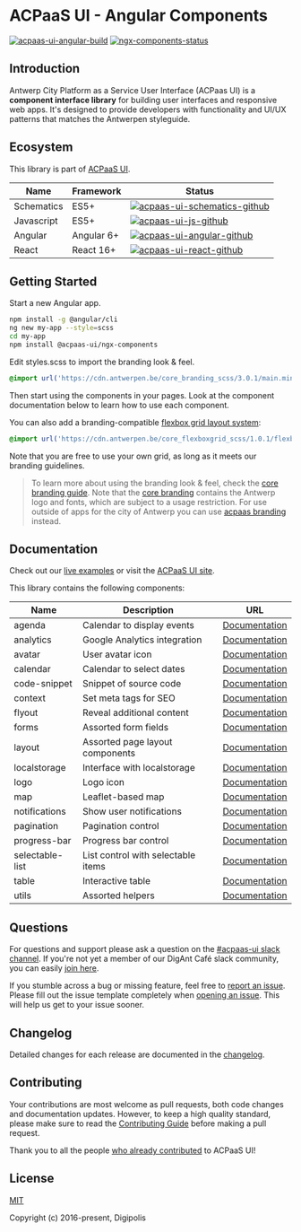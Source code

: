 # ACPaaS UI - Angular Components

[![acpaas-ui-angular-build]][acpaas-ui-angular-travis]
[![ngx-components-status]][ngx-components-package]

## Introduction

Antwerp City Platform as a Service User Interface (ACPaas UI) is a **component interface library** for building user interfaces and responsive web apps. It's designed to provide developers with functionality and UI/UX patterns that matches the Antwerpen styleguide.

## Ecosystem

This library is part of [ACPaaS UI][acpaas-ui].

| Name              | Framework  | Status  |
| ----------------- | ---------- | ------- |
| Schematics        | ES5+       | [![acpaas-ui-schematics-github]][acpaas-ui-schematics] |
| Javascript        | ES5+       | [![acpaas-ui-js-github]][acpaas-ui-js] |
| Angular           | Angular 6+ | [![acpaas-ui-angular-github]][acpaas-ui-angular] |
| React             | React 16+  | [![acpaas-ui-react-github]][acpaas-ui-react] |

## Getting Started

Start a new Angular app.

```sh
npm install -g @angular/cli
ng new my-app --style=scss
cd my-app
npm install @acpaas-ui/ngx-components
```

Edit styles.scss to import the branding look & feel.

```scss
@import url('https://cdn.antwerpen.be/core_branding_scss/3.0.1/main.min.css');
```

Then start using the components in your pages. Look at the component documentation below to learn how to use each component.

You can also add a branding-compatible [flexbox grid layout system][flexboxgrid]:

```scss
@import url('https://cdn.antwerpen.be/core_flexboxgrid_scss/1.0.1/flexboxgrid.min.css');
```

Note that you are free to use your own grid, as long as it meets our branding guidelines.

> To learn more about using the branding look & feel, check the [core branding guide][branding-core-guide]. Note that the [core branding][branding-core] contains the Antwerp logo and fonts, which are subject to a usage restriction. For use outside of apps for the city of Antwerp you can use [acpaas branding][branding-acpaas] instead.

## Documentation

Check out our [live examples][acpaas-ui-angular-styleguide] or visit the [ACPaaS UI site][acpaas-ui].

This library contains the following components:

| Name           | Description                              | URL                                                       |
| -------------- | ---------------------------------------- | --------------------------------------------------------- |
| agenda         | Calendar to display events               | [Documentation](./packages/agenda/lib/README.md)              |
| analytics      | Google Analytics integration             | [Documentation](./packages/analytics/lib/README.md)           |
| avatar         | User avatar icon                         | [Documentation](./packages/avatar/lib/README.md)              |
| calendar       | Calendar to select dates                 | [Documentation](./packages/calendar/lib/README.md)            |
| code-snippet   | Snippet of source code                   | [Documentation](./packages/code-snippet/lib/README.md)        |
| context        | Set meta tags for SEO                    | [Documentation](./packages/context/lib/README.md)             |
| flyout         | Reveal additional content                | [Documentation](./packages/flyout/lib/README.md)              |
| forms          | Assorted form fields                     | [Documentation](./packages/forms/lib/README.md)               |
| layout         | Assorted page layout components          | [Documentation](./packages/layout/lib/README.md)              |
| localstorage   | Interface with localstorage              | [Documentation](./packages/localstorage/lib/README.md)        |
| logo           | Logo icon                                | [Documentation](./packages/logo/lib/README.md)                |
| map            | Leaflet-based map                        | [Documentation](./packages/map/lib/README.md)                 |
| notifications  | Show user notifications                  | [Documentation](./packages/notifications/lib/README.md)       |
| pagination     | Pagination control                       | [Documentation](./packages/pagination/lib/README.md)          |
| progress-bar   | Progress bar control                     | [Documentation](./packages/progress-bar/lib/README.md)        |
| selectable-list| List control with selectable items       | [Documentation](./packages/selectable-list/lib/README.md)     |
| table          | Interactive table                        | [Documentation](./packages/table/lib/README.md)               |
| utils          | Assorted helpers                         | [Documentation](./packages/utils/lib/README.md)               |

## Questions

For questions and support please ask a question on the [#acpaas-ui slack channel][acpaas-ui-slack]. If you're not yet a member of our DigAnt Café slack community, you can easily [join here](https://digantcafe-slack.digipolis.be).

If you stumble across a bug or missing feature, feel free to [report an issue][acpaas-ui-angular-issues]. Please fill out the issue template completely when [opening an issue][acpaas-ui-angular-issues]. This will help us get to your issue sooner.

## Changelog

Detailed changes for each release are documented in the [changelog](./CHANGELOG.md).

## Contributing

Your contributions are most welcome as pull requests, both code changes and documentation updates. However, to keep a high quality standard, please make sure to read the [Contributing Guide](./CONTRIBUTING.md) before making a pull request.

Thank you to all the people [who already contributed][acpaas-ui-angular-contributors] to ACPaaS UI!

## License

[MIT](./LICENSE.md)

Copyright (c) 2016-present, Digipolis

<!-- Generic Links -->
[acpaas-ui]: https://acpaas-ui.digipolis.be
[acpaas-ui-slack]: https://digantcafe.slack.com/messages/CDDLYJU65/
[flexboxgrid]: https://github.com/a-ui/core_flexboxgrid_scss

<!-- Travis -->
[acpaas-ui-angular-build]: https://img.shields.io/travis/digipolisantwerp/acpaas-ui_angular.svg
[acpaas-ui-angular-travis]: https://travis-ci.org/digipolisantwerp/acpaas-ui_angular

<!-- Github links -->

<!-- Github URL -->
[acpaas-ui-schematics]: https://github.com/digipolisantwerp/acpaas-ui_schematics
[acpaas-ui-js]: https://github.com/digipolisantwerp/acpaas-ui_js
[acpaas-ui-angular]: https://github.com/digipolisantwerp/acpaas-ui_angular
[acpaas-ui-angular-styleguide]: https://digipolisantwerp.github.io/acpaas-ui_angular
[acpaas-ui-angular-issues]: https://github.com/digipolisantwerp/acpaas-ui_angular/issues
[acpaas-ui-angular-contributors]: https://github.com/digipolisantwerp/acpaas-ui_angular/graphs/contributors
[acpaas-ui-react]: https://github.com/digipolisantwerp/acpaas-ui_react
[branding-core]: https://github.com/a-ui/core_branding_scss
[branding-core-guide]: https://a-ui.github.io/core_branding_scss/
[branding-acpaas]: https://github.com/a-ui/acpaas_branding_scss

<!-- Github Version Badge -->
[acpaas-ui-schematics-github]: https://img.shields.io/github/package-json/v/digipolisantwerp/acpaas-ui_schematics.svg
[acpaas-ui-angular-github]: https://img.shields.io/github/package-json/v/digipolisantwerp/acpaas-ui_angular.svg
[acpaas-ui-js-github]: https://img.shields.io/github/package-json/v/digipolisantwerp/acpaas-ui_js.svg
[acpaas-ui-react-github]: https://img.shields.io/github/package-json/v/digipolisantwerp/acpaas-ui_react.svg

<!-- NPM Package links -->
[ngx-components-package]: https://www.npmjs.com/package/@acpaas-ui/ngx-components

<!-- NPM Version Badge -->
[ngx-components-status]: https://img.shields.io/npm/v/@acpaas-ui/ngx-components.svg
